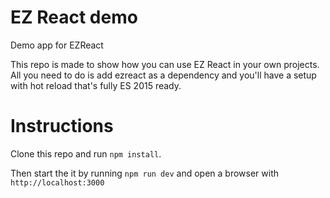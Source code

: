 # EZ React demo

Demo app for EZReact

This repo is made to show how you can use EZ React in your own projects. 
All you need to do is add ezreact as a dependency and you'll have a setup
with hot reload that's fully ES 2015 ready.

# Instructions

Clone this repo and run `npm install`. 

Then start the it by running `npm run dev` and open a browser
with `http://localhost:3000` 


